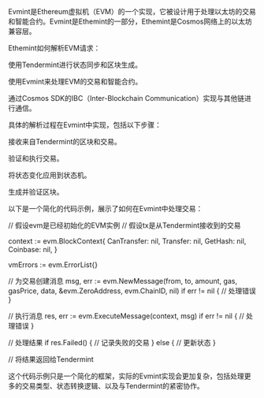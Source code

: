 Evmint是Ethereum虚拟机（EVM）的一个实现，它被设计用于处理以太坊的交易和智能合约。Evmint是Ethemint的一部分，Ethemint是Cosmos网络上的以太坊兼容层。

Ethemint如何解析EVM请求：

使用Tendermint进行状态同步和区块生成。

使用Evmint来处理EVM的交易和智能合约。

通过Cosmos SDK的IBC（Inter-Blockchain Communication）实现与其他链进行通信。

具体的解析过程在Evmint中实现，包括以下步骤：

接收来自Tendermint的区块和交易。

验证和执行交易。

将状态变化应用到状态机。

生成并验证区块。

以下是一个简化的代码示例，展示了如何在Evmint中处理交易：

// 假设evm是已经初始化的EVM实例
// 假设tx是从Tendermint接收到的交易

context := evm.BlockContext{
CanTransfer: nil,
Transfer:    nil,
GetHash:     nil,
Coinbase:    nil,
}

vmErrors := evm.ErrorList{}

// 为交易创建消息
msg, err := evm.NewMessage(from, to, amount, gas, gasPrice, data, &evm.ZeroAddress, evm.ChainID, nil)
if err != nil {
// 处理错误
}

// 执行消息
res, err := evm.ExecuteMessage(context, msg)
if err != nil {
// 处理错误
}

// 处理结果
if res.Failed() {
// 记录失败的交易
} else {
// 更新状态
}

// 将结果返回给Tendermint

这个代码示例只是一个简化的框架，实际的Evmint实现会更加复杂，包括处理更多的交易类型、状态转换逻辑、以及与Tendermint的紧密协作。
